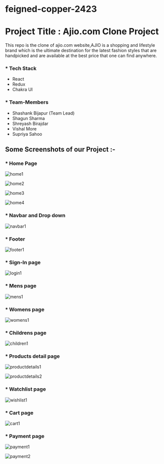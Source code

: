 # feigned-copper-2423
# Project Title : Ajio.com Clone Project

This repo is the clone of ajio.com website,AJIO is a shopping and lifestyle brand which is the ultimate destination for the latest fashion styles that are handpicked and are available at the best price that one can find anywhere. 

### * Tech Stack

- React
- Redux
- Chakra UI


### * Team-Members

- Shashank Bijapur (Team Lead)
- Shagun Sharma
- Shreyash Birajdar
- Vishal More
- Supriya Sahoo

## Some Screenshots of our Project :-

### * Home Page 

![home1](https://user-images.githubusercontent.com/106108504/221401830-52ba33d9-9c7e-459c-a641-c0e72950f325.png)

![home2](https://user-images.githubusercontent.com/106108504/221401835-24abd469-0b62-4b2f-8d73-f50d5ad67ad9.png)

![home3](https://user-images.githubusercontent.com/106108504/221401859-31e18d95-ccda-451e-89a9-f35b7bb2eac0.png)

![home4](https://user-images.githubusercontent.com/106108504/221401866-a66d45a4-089c-43df-86ef-c5ba946a63a5.png)


### * Navbar and Drop down

![navbar1](https://user-images.githubusercontent.com/106108504/221401922-c8cb6426-aee6-4fc2-9028-34d264d13d2f.png)


### * Footer 

![footer1](https://user-images.githubusercontent.com/106108504/221401931-4e0cab75-aaf5-4f05-a8fb-30925dd40eec.png)


### * Sign-In page

![login1](https://user-images.githubusercontent.com/106108504/221401943-6a56fb36-cb70-4ae9-994b-cb98c9e63d67.png)


### * Mens page

![mens1](https://user-images.githubusercontent.com/106108504/221402043-295083c1-e6dc-40c9-bca5-8ad96988ff3b.png)


### * Womens page

![womens1](https://user-images.githubusercontent.com/106108504/221402050-a4c6e186-45ff-473f-8d8a-fc18063bbd67.png)


### * Childrens page

![children1](https://user-images.githubusercontent.com/106108504/221402060-365a7245-997e-45ce-8e9a-9e0b61099b7f.png)


### * Products detail page

![productdetails1](https://user-images.githubusercontent.com/106108504/221402132-e6cbd03b-32e8-4331-9209-6a3dc3b593cb.png)

![productdetails2](https://user-images.githubusercontent.com/106108504/221402137-da812a2a-bfed-435b-a79a-df8e8d997e3c.png)


### * Watchlist page

![wishlist1](https://user-images.githubusercontent.com/106108504/221402202-f88f9fdd-03e4-449f-a574-ecf3e76ed303.png)


### * Cart page

![cart1](https://user-images.githubusercontent.com/106108504/221402095-4cd711d2-60e7-4346-b8ca-2d54eeb77923.png)


### * Payment page

![payment1](https://user-images.githubusercontent.com/106108504/221402244-d055d65a-c77b-4bc6-b138-2018ae7b3a6c.png)

![payment2](https://user-images.githubusercontent.com/106108504/221402253-64582182-4ccf-427f-a24a-d269ca3217c2.png)

